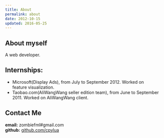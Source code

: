 ```yaml
---
title: About
permalink: about
date: 2012-10-15
updated: 2016-05-25
---
```


About myself
----------

A web developer.

Internships:
------------
+ Microsoft(Display Ads), from July to September 2012. Worked on feature visualization.
+ Taobao.com(AliWangWang seller edition team), from June to September 2011. Worked on AliWangWang client.

Contact Me
----

**email:** zombiefml#gmail.com  
**github:** [github.com/cpylua](http://www.github.com/cpylua)  
